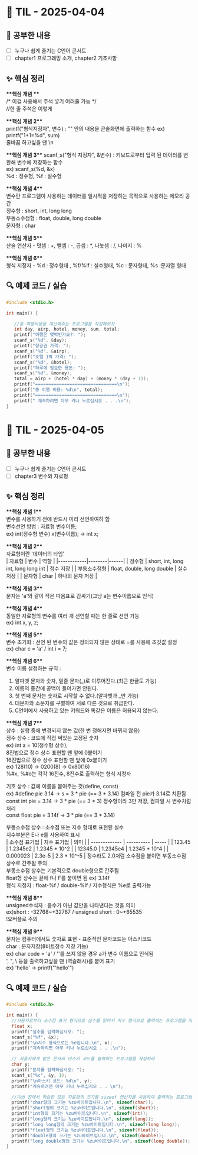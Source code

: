 # 📘 TIL - 2025-04-04

## 📍 공부한 내용
- [ ] 누구나 쉽게 즐기는 C언어 콘서트 
- [ ] chapter1 프로그래밍 소개, chapter2 기초사항

## ✨ 핵심 정리
**\*\*핵심 개념 \*\***  
/* 이걸 사용해서 주석 넣기 여러줄 가능 */  
//한 줄 주석은 이렇게  

**\*\*핵심 개념 2\*\***    
printf("형식지정자", 변수)  : "" 안의 내용을 콘솔화면에 출력하는 함수
ex) printf("1+1=%d", sum)   
줄바꿈 하고싶을 땐 \n  

**\*\*핵심 개념 3\*\***
scanf_s("형식 지정자", &변수) : 키보드로부터 입력 된 데이터를 변환해 변수에 저장하는 함수  
ex) scanf_s(%d, &x)  
%d : 정수형, %f : 실수형  

**\*\*핵심 개념 4\*\***   
변수란 프로그램이 사용하는 데이터를 일시적을 저장하는 목적으로 사용하는 메모리 공간  
정수형 : short, int, long long  
부동소수점형 : float, double, long double  
문자형 : char  

**\*\*핵심 개념 5\*\***   
산술 연산자 - 덧셈 : +, 뺄셈 : -, 곱셈 : *, 나눗셈 : /, 나머지 : %  

**\*\*핵심 개념 6\*\***  
형식 지정자 - %d : 정수형태 , %f/%lf : 실수형태, %c : 문자형태, %s :문자열 형태  

## 🔍 예제 코드 / 실습
 
 ```c
 #include <stdio.h>
 
 int main() {
 
 	//총 여행비용을 계산해주는 프로그램을 작성해보자
 	int day, airp, hotel, money, sum, total;
 	printf("여행은 몇박인가요?: ");
 	scanf_s("%d", &day);
 	printf("항공권 가격: ");
 	scanf_s("%d", &airp);
 	printf("호텔 1박 가격: ");
 	scanf_s("%d", &hotel);
 	printf("하루에 필요한 용돈: ");
 	scanf_s("%d", &money);
 	total = airp + (hotel * day) + (money * (day + 1));
 	printf("===============================\n");
 	printf("총 여행 비용: %d\n", total);
 	printf("===============================\n");
 	printf(" 계속하려면 아무 키나 누르십시오 . . .\n");
 }
 ```
 
 
 # 📘 TIL - 2025-04-05   
 
 ## 📍 공부한 내용   
 - [ ] 누구나 쉽게 즐기는 C언어 콘서트  
 - [ ] chapter3 변수와 자료형 
 
## ✨ 핵심 정리  
 **\*\*핵심 개념 1\*\***  
  변수를 사용하기 전에 반드시 미리 선언하여하 함  
  변수선언 방법 : 자료형 변수이름;  
  ex) int(정수형 변수) x(변수이름); -> int x;  
  
 **\*\*핵심 개념 2\*\***  
 자료형이란 '데이터의 타입'  
 | 자료형  | 변수 | 역할 |
 |------------|--------|------|
 | 정수형     | short, int, long int, long long int | 정수 저장 |
 | 부동소수점형 | float, double, long double | 실수 저장 |
 | 문자형     | char | 하나의 문자 저장 |
 
 
 **\*\*핵심 개념 3\*\***  
  문자는 'a'와 같이 작은 따옴표로 감싸기(그냥 a는 변수이름으로 인식)  
  
 **\*\*핵심 개념 4\*\***  
  동일한 자료형의 변수를 여러 개 선언할 때는 한 줄로 선언 가능  
  ex) int x, y, z;  
  
 **\*\*핵심 개념 5\*\***   
  변수 초기화 : 선언 된 변수의 값은 정의되지 않은 상태로 =를 사용해 초깃값 설정  
  ex) char c = 'a' / int i = 7;  
  
 **\*\*핵심 개념 6\*\***  
  변수 이름 설정하는 규칙 :  
  1. 알파벳 문자와 숫자, 밑줄 문자(_)로 이루어진다.(최근 한글도 가능)  
  2. 이름의 중간에 공백이 들어가면 안된다.  
  3. 첫 번째 문자는 숫자로 시작할 수 없다.(알파벳과 _만 가능)  
  4. 대문자와 소문자를 구별하여 서로 다른 것으로 취급한다.   
  5. C언어에서 사용하고 있는 키워드와 똑같은 이름은 허용되지 않는다.
 
 
 **\*\*핵심 개념 7\*\***     
 상수 : 실행 중에 변경되지 않는 값(한 번 정해지면 바뀌지 않음)   
 정수 상수 : 코드에 직접 써있는 고정된 숫자  
 ex) int a = 10(정수형 상수);  
 8진법으로 정수 상수 표현할 땐 앞에 0붙이기  
 16진법으로 정수 상수 표현할 땐 앞에 0x붙이기  
 ex) 128(10) -> 0200(8) -> 0x80(16)  
 %#x, %#o는 각각 16진수, 8진수로 출력하는 형식 지정자 
 
 기호 상수 : 값에 이름을 붙여주는 것(define, const)  
 ex) #define pie 3.14 -> s = 3 * pie (== 3 * 3.14) 컴파일 전 pie가 3.14로 치환됨  
     const int pie = 3.14 -> 3 * pie (== 3 * 3) 정수형이라 3만 저장, 컴파일 시 변수처럼 처리  
     const float pie = 3.14f -> 3 * pie (== 3 * 3.14)  
     
 부동소수점 상수 : 소수점 또는 지수 형태로 표현된 실수  
 지수부분은 E나 e를 사용하여 표시  
 | 소수점 표기법 | 지수 표기법 | 의미 |
 | ------------- | ---------- | ----- |
 | 123.45        | 1.2345e2 | 1.2345 * 10^2  |
 | 12345.0       | 1.2345e4 | 1.2345 * 10^4 |
 | 0.000023      | 2.3e-5 | 2.3 * 10^-5 |
 정수라도 2.0처럼 소수점을 붙이면 부동소수점 상수로 간주됨 주의  
 부동소수점 상수는 기본적으로 double형으로 간주됨   
 float형 상수는 끝에 f나 F를 붙이면 됨 ex) 3.14f  
 형식 지정자 : float-%f / double-%lf / 지수형식은 %e로 출력가능
 
 **\*\*핵심 개념 8\*\***  
 unsigned수식자 : 음수가 아닌 값만을 나타낸다는 것을 의미   
 ex)short : -32768~+32767 / unsigned short : 0~+65535    
 !오버플로 주의   
 
 **\*\*핵심 개념 9\*\***  
 문자는 컴퓨터에서도 숫자로 표현 - 표준적인 문자코드는 아스키코드  
 char : 문자저장(8비트정수 저장 가능)  
 ex) char code = 'a' / ''를 쓰지 않을 경우 a가 변수 이름으로 인식됨  
 ', ", \ 등을 출력하고싶을 땐 \(역슬래시)를 붙어 표기  
 ex) 'hello' -> printf("\'hello\'")  
 
 ## 🔍 예제 코드 / 실습  
  
  ```c
 #include <stdio.h>

int main() {
	//사용자로부터 소수점 표기 형식으로 실수를 읽어서 지수 형식으로 출력하는 프로그램을 작성하라
	float x;
	printf("실수를 입력하십시오: ");
	scanf_s("%f", &x);
	printf("\n지수 형식으로는 %e입니다.\n", x);
	printf("계속하려면 아무 키나 누르십시오 . . .\n");

	// 사용자에게 받은 문자의 아스키 코드를 출력하는 프로그램을 작성하라
	char y;
	printf("문자를 입력하십시오: ");
	scanf_s("%c", &y, 1);
	printf("\n아스키 코드: %d\n", y);
	printf("계속하려면 아무 키나 누르십시오 . . \n");

	//이번 장에서 학습한 모든 자료형의 크기를 sizeof 연산자를 사용하여 출력하는 프로그램을 작성하라
	printf("char형의 크기는 %zu바이트입니다.\n", sizeof(char));
	printf("short형의 크기는 %zu바이트입니다.\n", sizeof(short));
	printf("int형의 크기는 %zu바이트입니다.\n", sizeof(int));
	printf("long형의 크기는 %zu바이트입니다.\n", sizeof(long));
	printf("long long형의 크기는 %zu바이트입니다.\n", sizeof(long long));
	printf("float형의 크기는 %zu바이트입니다.\n", sizeof(float));
	printf("double형의 크기는 %zu바이트입니다.\n", sizeof(double));
	printf("long double형의 크기는 %zu바이트입니다.\n", sizeof(long double));
}
  ```
